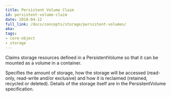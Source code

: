 ```yaml
---
title: Persistent Volume Claim
id: persistent-volume-claim
date: 2018-04-12
full_link: /docs/concepts/storage/persistent-volumes/
aka: 
tags:
- core-object
- storage 
---
```

 Claims storage resources defined in a PersistentVolume so that it can be mounted as a volume in a container.

<!--more--> 

Specifies the amount of storage, how the storage will be accessed (read-only, read-write and/or exclusive) and how it is reclaimed (retained, recycled or deleted). Details of the storage itself are in the PersistentVolume specification.

